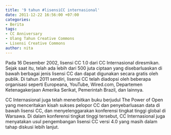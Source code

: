 ```yaml
---
title: '9 tahun #lisensiCC internasional'
date: 2011-12-22 16:56:00 +07:00
categories:
- Berita
tags:
- CC Anniversary
- Ulang Tahun Creative Commons
- Lisensi Creative Commons
author: nita
---
```


Pada 16 Desember 2002, lisensi CC 1.0 dari CC Internasional diresmikan. Sejak saat itu, telah ada lebih dari 500 juta ciptaan yang disebarluaskan di bawah berbagai jenis lisensi CC dan dapat digunakan secara gratis oleh publik. Di tahun 2011 sendiri, lisensi CC telah diadopsi oleh beberapa organisasi seperti Europeana, YouTube, Wired.com, Departemen Ketenagakerjaan Amerika Serikat, Pemerintah Brazil, dan lainnya.

CC Internasional juga telah menerbitkan buku berjudul The Power of Open yang menceritakan kisah sukses pelopor CC dan penyebarluasan data di bawah lisensi CC, dan menyelenggarakan konferensi tingkat tinggi global di Warsawa. Di dalam konferensi tingkat tinggi tersebut, CC Internasional juga menyatakan usul pengembangan lisensi CC versi 4.0 yang masih dalam tahap diskusi lebih lanjut.
